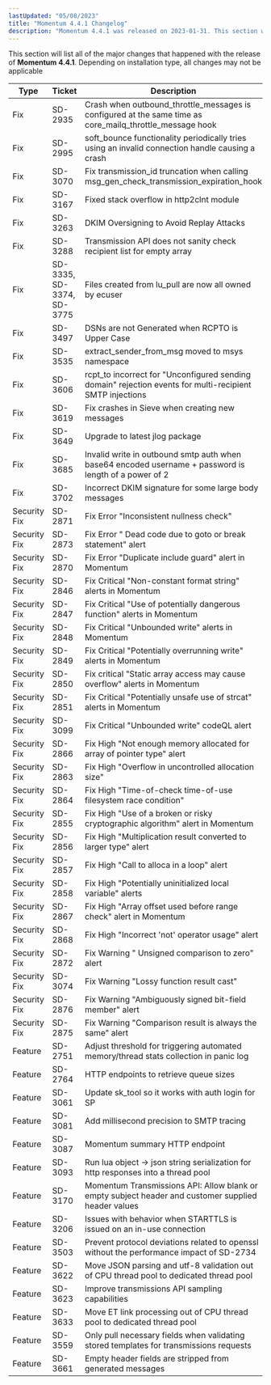 ```yaml
---
lastUpdated: "05/08/2023"
title: "Momentum 4.4.1 Changelog"
description: "Momentum 4.4.1 was released on 2023-01-31. This section will list all of the major changes that happened with the release of Momentum 4.4.1 Depending on installation type, all changes may not be applicable"
---
```


This section will list all of the major changes that happened with the release of **Momentum 4.4.1**. Depending on installation type, all changes may not be applicable

<a name="changelog.4.4.1.table"></a>

| Type | Ticket | Description |
| --- | --- | --- |
| Fix | SD-2935 | Crash when outbound_throttle_messages is configured at the same time as core_mailq_throttle_message hook |
| Fix | SD-2995 | soft_bounce functionality periodically tries using an invalid connection handle causing a crash |
| Fix | SD-3070 | Fix transmission_id truncation when calling msg_gen_check_transmission_expiration_hook |
| Fix | SD-3167 | Fixed stack overflow in http2clnt module |
| Fix | SD-3263 | DKIM Oversigning to Avoid Replay Attacks |
| Fix | SD-3288 | Transmission API does not sanity check recipient list for empty array |
| Fix | SD-3335, SD-3374, SD-3775 | Files created from lu_pull are now all owned by ecuser |
| Fix | SD-3497 | DSNs are not Generated when RCPTO is Upper Case |
| Fix | SD-3535 | extract_sender_from_msg moved to msys namespace |
| Fix | SD-3606 | rcpt_to incorrect for "Unconfigured sending domain" rejection events for multi-recipient SMTP injections |
| Fix | SD-3619 | Fix crashes in Sieve when creating new messages |
| Fix | SD-3649 | Upgrade to latest jlog package |
| Fix | SD-3685 | Invalid write in outbound smtp auth when base64 encoded username + password is length of a power of 2 |
| Fix | SD-3702 | Incorrect DKIM signature for some large body messages |
| Security Fix | SD-2871 | Fix Error "Inconsistent nullness check" |
| Security Fix | SD-2873 | Fix Error " Dead code due to goto or break statement" alert |
| Security Fix | SD-2870 | Fix Error "Duplicate include guard" alert in Momentum |
| Security Fix | SD-2846 | Fix Critical "Non-constant format string" alerts in Momentum |
| Security Fix | SD-2847 | Fix Critical "Use of potentially dangerous function" alerts in Momentum |
| Security Fix | SD-2848 | Fix Critical "Unbounded write" alerts in Momentum |
| Security Fix | SD-2849 | Fix Critical "Potentially overrunning write" alerts in Momentum |
| Security Fix | SD-2850 | Fix critical "Static array access may cause overflow" alerts in Momentum |
| Security Fix | SD-2851 | Fix Critical "Potentially unsafe use of strcat" alerts in Momentum |
| Security Fix | SD-3099 | Fix Critical "Unbounded write" codeQL alert |
| Security Fix | SD-2866 | Fix High "Not enough memory allocated for array of pointer type" alert |
| Security Fix | SD-2863 | Fix High "Overflow in uncontrolled allocation size" |
| Security Fix | SD-2864 | Fix High "Time-of-check time-of-use filesystem race condition" |
| Security Fix | SD-2855 | Fix High "Use of a broken or risky cryptographic algorithm" alert in Momentum |
| Security Fix | SD-2856 | Fix High "Multiplication result converted to larger type" alert |
| Security Fix | SD-2857 | Fix High "Call to alloca in a loop" alert |
| Security Fix | SD-2858 | Fix High "Potentially uninitialized local variable" alerts |
| Security Fix | SD-2867 | Fix High "Array offset used before range check" alert in Momentum |
| Security Fix | SD-2868 | Fix High  "Incorrect 'not' operator usage" alert |
| Security Fix | SD-2872 | Fix Warning " Unsigned comparison to zero" alert |
| Security Fix | SD-3074 | Fix Warning "Lossy function result cast" |
| Security Fix | SD-2876 | Fix Warning "Ambiguously signed bit-field member" alert |
| Security Fix | SD-2875 | Fix Warning "Comparison result is always the same" alert |
| Feature | SD-2751 | Adjust threshold for triggering automated memory/thread stats collection in panic log |
| Feature | SD-2764 | HTTP endpoints to retrieve queue sizes |
| Feature | SD-3061 | Update sk_tool so it works with auth login for SP |
| Feature | SD-3081 | Add millisecond precision to SMTP tracing |
| Feature | SD-3087 | Momentum summary HTTP endpoint |
| Feature | SD-3093 | Run lua object -> json string serialization for http responses into a thread pool |
| Feature | SD-3170 | Momentum Transmissions API: Allow blank or empty subject header and customer supplied header values |
| Feature | SD-3206 | Issues with behavior when STARTTLS is issued on an in-use connection |
| Feature | SD-3503 | Prevent protocol deviations related to openssl without the performance impact of SD-2734 |
| Feature | SD-3622 | Move JSON parsing and utf-8 validation out of CPU thread pool to dedicated thread pool |
| Feature | SD-3623 | Improve transmissions API sampling capabilities |
| Feature | SD-3633 | Move ET link processing out of CPU thread pool to dedicated thread pool |
| Feature | SD-3559 | Only pull necessary fields when validating stored templates for transmissions requests |
| Feature | SD-3661 | Empty header fields are stripped from generated messages |
